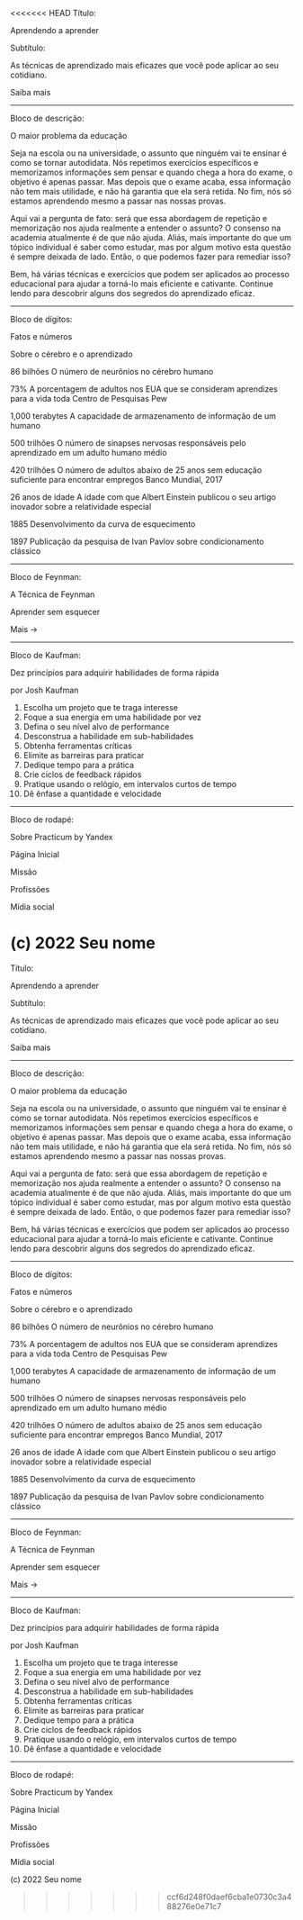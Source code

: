 <<<<<<< HEAD
Título: 

Aprendendo a aprender

Subtítulo: 

As técnicas de aprendizado mais eficazes que você pode aplicar ao seu cotidiano.

Saiba mais

---

Bloco de descrição: 

O maior problema da educação

Seja na escola ou na universidade, o assunto que ninguém vai te ensinar é como se tornar autodidata. Nós repetimos exercícios específicos e memorizamos informações sem pensar e quando chega a hora do exame, o objetivo é apenas passar. Mas depois que o exame acaba, essa informação não tem mais utilidade, e não há garantia que ela será retida. No fim, nós só estamos aprendendo mesmo a passar nas nossas provas. 

Aqui vai a pergunta de fato: será que essa abordagem de repetição e memorização nos ajuda realmente a entender o assunto? O consenso na academia atualmente é de que não ajuda. Aliás, mais importante do que um tópico individual é saber como estudar, mas por algum motivo esta questão é sempre deixada de lado. Então, o que podemos fazer para remediar isso?

Bem, há várias técnicas e exercícios que podem ser aplicados ao processo educacional para ajudar a torná-lo mais eficiente e cativante. Continue lendo para descobrir alguns dos segredos do aprendizado eficaz.

---

Bloco de dígitos:

Fatos e números 

Sobre o cérebro e o aprendizado

86 bilhões
O número de neurônios no cérebro humano

73% 
A porcentagem de adultos nos EUA que se consideram aprendizes para a vida toda
Centro de Pesquisas Pew

1,000 terabytes 
A capacidade de armazenamento de informação de um humano

500 trilhões 
O número de sinapses nervosas responsáveis pelo aprendizado em um adulto humano médio

420 trilhões 
O número de adultos abaixo de 25 anos sem educação suficiente para encontrar empregos
Banco Mundial, 2017

26 anos de idade 
A idade com que Albert Einstein publicou o seu artigo inovador sobre a relatividade especial

1885 
Desenvolvimento da curva de esquecimento

1897 
Publicação da pesquisa de Ivan Pavlov sobre condicionamento clássico

---

Bloco de Feynman:

A Técnica de Feynman

Aprender sem esquecer

Mais →

---

Bloco de Kaufman: 

Dez princípios para adquirir habilidades de forma rápida

por Josh Kaufman

1. Escolha um projeto que te traga interesse
2. Foque a sua energia em uma habilidade por vez 
3. Defina o seu nível alvo de performance
4. Desconstrua a habilidade em sub-habilidades
5. Obtenha ferramentas críticas
6. Elimite as barreiras para praticar
7. Dedique tempo para a prática
8. Crie ciclos de feedback rápidos
9. Pratique usando o relógio, em intervalos curtos de tempo
10. Dê ênfase a quantidade e velocidade

---

Bloco de rodapé: 

Sobre Practicum by Yandex

Página Inicial

Missão 

Profissões

Mídia social

(c) 2022 Seu nome
=======
Título: 

Aprendendo a aprender

Subtítulo: 

As técnicas de aprendizado mais eficazes que você pode aplicar ao seu cotidiano.

Saiba mais

---

Bloco de descrição: 

O maior problema da educação

Seja na escola ou na universidade, o assunto que ninguém vai te ensinar é como se tornar autodidata. Nós repetimos exercícios específicos e memorizamos informações sem pensar e quando chega a hora do exame, o objetivo é apenas passar. Mas depois que o exame acaba, essa informação não tem mais utilidade, e não há garantia que ela será retida. No fim, nós só estamos aprendendo mesmo a passar nas nossas provas. 

Aqui vai a pergunta de fato: será que essa abordagem de repetição e memorização nos ajuda realmente a entender o assunto? O consenso na academia atualmente é de que não ajuda. Aliás, mais importante do que um tópico individual é saber como estudar, mas por algum motivo esta questão é sempre deixada de lado. Então, o que podemos fazer para remediar isso?

Bem, há várias técnicas e exercícios que podem ser aplicados ao processo educacional para ajudar a torná-lo mais eficiente e cativante. Continue lendo para descobrir alguns dos segredos do aprendizado eficaz.

---

Bloco de dígitos:

Fatos e números 

Sobre o cérebro e o aprendizado

86 bilhões
O número de neurônios no cérebro humano

73% 
A porcentagem de adultos nos EUA que se consideram aprendizes para a vida toda
Centro de Pesquisas Pew

1,000 terabytes 
A capacidade de armazenamento de informação de um humano

500 trilhões 
O número de sinapses nervosas responsáveis pelo aprendizado em um adulto humano médio

420 trilhões 
O número de adultos abaixo de 25 anos sem educação suficiente para encontrar empregos
Banco Mundial, 2017

26 anos de idade 
A idade com que Albert Einstein publicou o seu artigo inovador sobre a relatividade especial

1885 
Desenvolvimento da curva de esquecimento

1897 
Publicação da pesquisa de Ivan Pavlov sobre condicionamento clássico

---

Bloco de Feynman:

A Técnica de Feynman

Aprender sem esquecer

Mais →

---

Bloco de Kaufman: 

Dez princípios para adquirir habilidades de forma rápida

por Josh Kaufman

1. Escolha um projeto que te traga interesse
2. Foque a sua energia em uma habilidade por vez 
3. Defina o seu nível alvo de performance
4. Desconstrua a habilidade em sub-habilidades
5. Obtenha ferramentas críticas
6. Elimite as barreiras para praticar
7. Dedique tempo para a prática
8. Crie ciclos de feedback rápidos
9. Pratique usando o relógio, em intervalos curtos de tempo
10. Dê ênfase a quantidade e velocidade

---

Bloco de rodapé: 

Sobre Practicum by Yandex

Página Inicial

Missão 

Profissões

Mídia social

(c) 2022 Seu nome
>>>>>>> ccf6d248f0daef6cba1e0730c3a488276e0e71c7
